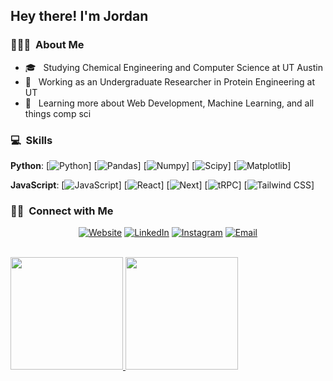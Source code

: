 <h2> Hey there! I'm Jordan</h2>

<h3> 👨🏻‍💻 &nbsp;About Me </h3>

- 🎓 &nbsp; Studying Chemical Engineering and Computer Science at UT Austin
- 💼 &nbsp; Working as an Undergraduate Researcher in Protein Engineering at UT
- 🌱 &nbsp; Learning more about Web Development, Machine Learning, and all things comp sci




<h3> 💻 &nbsp;Skills </h3>

**Python**:
  [![Python](https://img.shields.io/badge/-Python-black?style=flat&logo=python)]
  [![Pandas](https://img.shields.io/badge/-Pandas-150458?style=flat&logo=Pandas)]
  [![Numpy](https://img.shields.io/badge/-Numpy-lightgray?style=flat&logo=Numpy&logoColor=white)]
  [![Scipy](https://img.shields.io/badge/-Scipy-blue?style=flat&logo=Scipy&logoColor=white)]
  [![Matplotlib](https://img.shields.io/badge/-Matplotlib-black?style=flat&logo=Matplotlib&logoColor=white)]


  **JavaScript**: 
  [![JavaScript](https://img.shields.io/badge/-JavaScript-black?style=flat&logo=javascript)]
  [![React](https://img.shields.io/badge/-React-black?style=flat&logo=react)]
  [![Next](https://img.shields.io/badge/-Nextjs-black?style=flat&logo=next.js)]
  [![tRPC](https://img.shields.io/badge/-tRPC-black?style=flat&logo=tRPC)]
  [![Tailwind CSS](https://img.shields.io/badge/-tailwindcss-black?style=flat&logo=tailwindcss)]


<h3> 🤝🏻 &nbsp;Connect with Me </h3>

<p align="center">
<a href="https://jordantwells.com"><img alt="Website" src="https://img.shields.io/badge/Website-https://jordantwells.com-blue?style=flat-square&logo=google-chrome"></a>
<a href="https://www.linkedin.com/in/jordantwells/"><img alt="LinkedIn" src="https://img.shields.io/badge/LinkedIn-Jordan%20Wells-blue?style=flat-square&logo=linkedin"></a>
<a href="https://www.instagram.com/jordanwhaless/"><img alt="Instagram" src="https://img.shields.io/badge/Instagram-jordanwhaless-blue?style=flat-square&logo=instagram"></a>
<a href="mailto:jordantwells@gmail.com"><img alt="Email" src="https://img.shields.io/badge/Email-jordantwells@gmail.com-blue?style=flat-square&logo=gmail"></a>
</p>

<br/>

<a href="https://github.com/jordantwells42">
  <img height="180em" src="https://github-readme-stats.vercel.app/api?username=jordantwells42&theme=vue&show_icons=true" />
  <img height="180em" src="https://github-readme-stats.vercel.app/api/top-langs/?username=jordantwells42&theme=vue&layout=compact" />
</a>

<br/>
